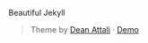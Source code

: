Beautiful Jekyll
> Theme by [Dean Attali](https://deanattali.com) &middot; [Demo](https://beautifuljekyll.com/)
